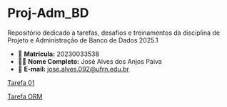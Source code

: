 # Proj-Adm_BD
Repositório dedicado a tarefas, desafios e treinamentos da disciplina de Projeto e Administração de Banco de Dados 2025.1

- 📌 **Matrícula:** 20230033538  
- 🧑‍🎓 **Nome Completo:** José Alves dos Anjos Paiva
- 📧 **E-mail:** jose.alves.092@ufrn.edu.br

[Tarefa 01](https://github.com/josealvs/Proj-Adm_BD/blob/main/tarefas/t01/tarefa01.md)

[Tarefa ORM](https://github.com/josealvs/Proj-Adm_BD/blob/main/tarefas/orm/tarefa-orm.md)